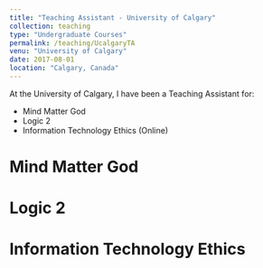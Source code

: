 ```yaml
---
title: "Teaching Assistant - University of Calgary"
collection: teaching
type: "Undergraduate Courses"
permalink: /teaching/UcalgaryTA
venu: "University of Calgary"
date: 2017-08-01
location: "Calgary, Canada"
---
```


At the University of Calgary, I have been a Teaching Assistant for:
- Mind Matter God
- Logic 2
- Information Technology Ethics (Online)

Mind Matter God
======

Logic 2
======

Information Technology Ethics
======

